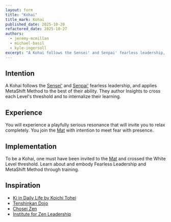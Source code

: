 ```yaml
---
layout: form
title: "Kohai"
title_mark: Kohai
published_date: 2025-10-20
refactored_date: 2025-10-27
authors:
  - jeremy-mcmillan
  - michael-basil
  - kyle-ingersoll
excerpt: "A Kohai follows the Sensei' and Senpai' fearless leadership, and applies MetaShift Method to the best of their ability."
---
```


## Intention

A Kohai follows the [Sensei'](../sensei/) and [Senpai'](../senpai/) fearless leadership, and applies MetaShift Method to the best of their ability. They author Insights to cross each Level's threshold and to internalize their learning.

## Experience

You will experience a playfully serious resonance that will invite you to relax completely. You join the [Mat](../mat/) with intention to meet fear with presence.

## Implementation

To be a Kohai, one must have been invited to the [Mat](../mat/) and crossed the White Level threshold. Learn about and embody Fearless Leadership and MetaShift Method through training.

## Inspiration

- [Ki in Daily Life by Koichi Tohei](https://www.amazon.com/Ki-Daily-Life-Koichi-Tohei/dp/4889960716)
- [Tenshinkan Dojo](https://japaneseculturecenter.com/classes/aikido)
- [Chosei Zen](https://www.choseizen.org/)
- [Institute for Zen Leadership](https://zenleader.global)
